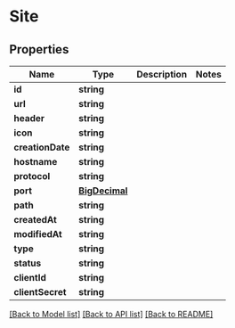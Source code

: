 # Site

## Properties
Name | Type | Description | Notes
------------ | ------------- | ------------- | -------------
**id** | **string** |  | 
**url** | **string** |  | 
**header** | **string** |  | 
**icon** | **string** |  | 
**creationDate** | **string** |  | 
**hostname** | **string** |  | 
**protocol** | **string** |  | 
**port** | [**BigDecimal**](BigDecimal.md) |  | 
**path** | **string** |  | 
**createdAt** | **string** |  | 
**modifiedAt** | **string** |  | 
**type** | **string** |  | 
**status** | **string** |  | 
**clientId** | **string** |  | 
**clientSecret** | **string** |  | 

[[Back to Model list]](../../README.md#documentation-for-models) [[Back to API list]](../../README.md#documentation-for-api-endpoints) [[Back to README]](../../README.md)

